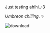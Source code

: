 Just testing ahihi..:3 

*Umbreon chilling*. ✨

![download](https://github.com/user-attachments/assets/9951c2bc-275a-41b2-b212-d662277f16d4)
